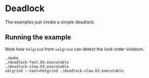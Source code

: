 # Deadlock

The examples just create a simple deadlock.

## Running the example

Note how `helgrind` from `valgrind` can detect the lock order violation.

```
./make
./deadlock-fast.O3.executable
./deadlock-slow.O3.executable
valgrind --tool=helgrind ./deadlock-slow.O3.executable
```
